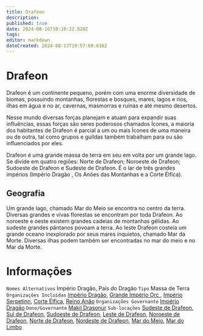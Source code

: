 ```yaml
---
title: Drafeon
description: 
published: true
date: 2024-08-16T10:10:22.828Z
tags: 
editor: markdown
dateCreated: 2024-08-13T19:57:09.616Z
---
```


<!-- SUBTITLE: Visão geral sobre Drafeon -->

# Drafeon
Drafeon é um continente pequeno, porém com uma enorme diversidade de biomas, possuindo montanhas, florestas e bosques, mares, lagos e rios, ilhas em água e no ar, cavernas, masmorras e ruínas e até mesmo desertos.

Nesse mundo diversas forças planejam e atuam para expandir suas influências, essas forças são seres poderosos chamados Ícones, a maioria dos habitantes de Drafeon é parcial a um ou mais Ícones de uma maneira ou de outra, tal como grupos e guildas também trabalham para ou são influenciados por eles.

Drafeon é uma grande massa de terra em seu em volta por um grande lago. Se divide em quatro regiões: Norte de Drafeon; Noroeste de Drafeon; Sudoeste de Drafeon e Sudeste de Drafeon. É o lar de três grandes impérios (Império Dragão , Os Anões das Montanhas e a Corte Élfica).

## Geografia
Um grande lago, chamado Mar do Meio se encontra no centro da terra. Diversas grandes e vivas florestas se encontram por toda Drafeon. Ao noroeste e oeste existem grandes cadeias de montanhas gélidas. Ao sudeste grandes pântanos povoam a terra. Ao leste Drafeon costeia um grande oceano inexplorado por seus mares inquietos, chamado Mar da Morte. Diversas ilhas podem também ser encontradas no mar do meio e no Mar da Morte.

# Informações
`Nomes Alternativos` Império Dragão, País do Dragão 
`Tipo` Massa de Terra 
`Organizações Incluidas` [Império Dragão](/faccoes/nacoes/imperio-dragao#imperio-dragao), [Grande Império Orc ](), [Império Serpetinn](), [Corte Élfica](), [Reino Anão]()
`Organizações Governante` [Império Dragão](/faccoes/nacoes/imperio-dragao#imperio-dragao)
`Dono/Governante` [Makil Drasonur](/individuos/makil-drasonur#makil-drasonur) 
`Sub-locações` [Sudeste de Drafeon](/lugares/plano-material/drafeon/sudeste-de-drafeon), [Sul de Drafeon](/lugares/plano-material/drafeon/sul-de-drafeon), [Sudoeste de Drafeon](/lugares/plano-material/drafeon/sudoeste-de-drafeon), [Leste de Drafeon](/lugares/plano-material/drafeon/leste-de-drafeon), [Noroeste de Drafeon](/lugares/plano-material/drafeon/noroeste-de-drafeon), [Norte de Drafeon](/lugares/plano-material/drafeon/norte-de-drafeon), [Nordeste de Drafeon](/lugares/plano-material/drafeon/nordeste-de-drafeon), [Mar do Meio](/lugares/plano-material/drafeon/mar-do-meio#mar-do-meio), [Mar do Limbo](/lugares/plano-material/drafeon/mar-do-limbo#mar-do-limbo)